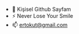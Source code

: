 - 👋 Kişisel Github Sayfam
- ⚡ Never Lose Your Smile 
- 📫 ertokut@gmail.com

<!---
ertocode/ertocode ✨https://www.instagram.com/direct/t/6793495660713293/✨
--->
